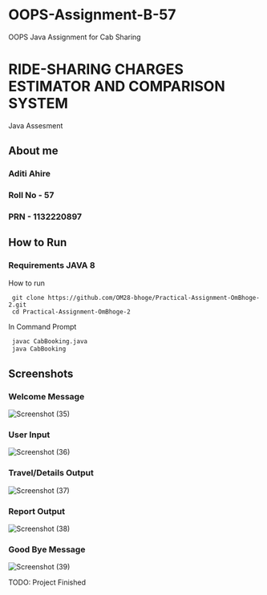 # OOPS-Assignment-B-57
OOPS Java Assignment for Cab Sharing
# RIDE-SHARING CHARGES ESTIMATOR AND COMPARISON SYSTEM

Java Assesment
## About me

### Aditi Ahire
### Roll No - 57
### PRN - 1132220897
## How to Run

### Requirements JAVA 8
How to run
```
 git clone https://github.com/OM28-bhoge/Practical-Assignment-OmBhoge-2.git
 cd Practical-Assignment-OmBhoge-2
```
In Command Prompt
```cmd
 javac CabBooking.java
 java CabBooking
```
## Screenshots
### Welcome Message
![Screenshot (35)](https://user-images.githubusercontent.com/114462074/202759990-fca876df-577f-487d-b173-fed6d265632d.png)
### User Input
![Screenshot (36)](https://user-images.githubusercontent.com/114462074/202760597-2f4c5c9d-47f7-4891-b2e2-461d8daa2f6a.png)
### Travel/Details Output
![Screenshot (37)](https://user-images.githubusercontent.com/114462074/202761009-f415eecf-6da4-4805-842c-15e775ec58b2.png)
### Report Output
![Screenshot (38)](https://user-images.githubusercontent.com/114462074/202761498-b9564edc-140b-4234-b805-65a5ddcb96cd.png)
### Good Bye Message
![Screenshot (39)](https://user-images.githubusercontent.com/114462074/202761996-5424e9b1-ad40-4a59-875e-0d7c28cef27b.png)

TODO: Project Finished
